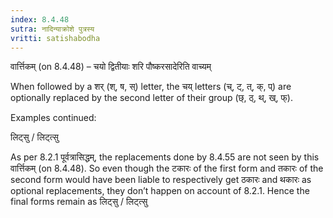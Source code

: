 ```yaml
---
index: 8.4.48
sutra: नादिन्याक्रोशे पुत्रस्य
vritti: satishabodha
---
```



 वार्त्तिकम् (on 8.4.48) – चयो द्वितीयाः शरि पौष्करसादेरिति वाच्यम् 


When followed by a शर् (श्, ष, स्) letter, the चय् letters (च्, ट्, त्, क्, प्) are optionally replaced by the second letter of their group (छ्, ठ्, थ्, ख्, फ्). 


Examples continued: 


लिट्सु / लिट्त्सु 


As per 8.2.1 पूर्वत्रासिद्धम्, the replacements done by 8.4.55 are not seen by this वार्त्तिकम् (on 8.4.48). So even though the टकारः of the first form and तकारः of the second form would have been liable to respectively get ठकारः and थकारः as optional replacements, they don’t happen on account of 8.2.1. Hence the final forms remain as लिट्सु / लिट्त्सु 



